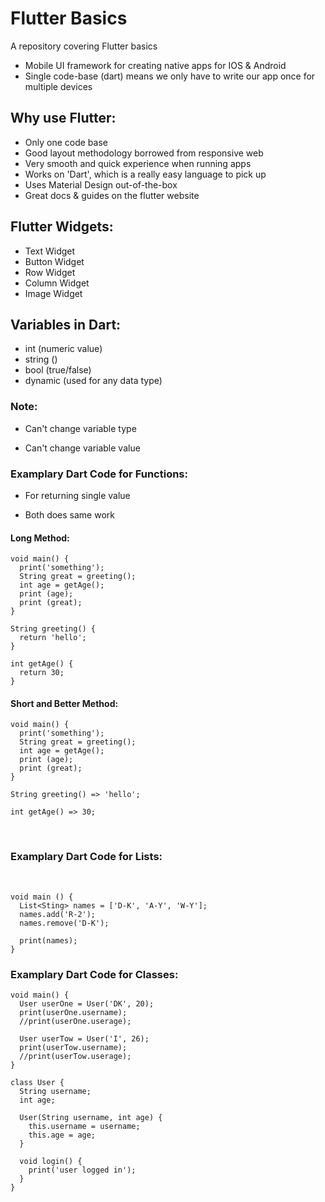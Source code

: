# Flutter Basics

A repository covering Flutter basics

- Mobile UI framework for creating native apps for IOS & Android
- Single code-base (dart) means we only have to write our app once for multiple devices

## Why use Flutter:

- Only one code base
- Good layout methodology borrowed from responsive web
- Very smooth and quick experience when running apps
- Works on 'Dart', which is a really easy language to pick up
- Uses Material Design out-of-the-box
- Great docs & guides on the flutter website

## Flutter Widgets:

- Text Widget
- Button Widget
- Row Widget
- Column Widget
- Image Widget

## Variables in Dart:

- int (numeric value)
- string ()
- bool (true/false)
- dynamic (used for any data type)

### Note:
- Can't change variable type

- Can't change variable value

### Examplary Dart Code for Functions:

- For returning single value 

- Both does same work

#### Long Method:

    void main() {
      print('something');
      String great = greeting();
      int age = getAge();
      print (age);
      print (great);
    }

    String greeting() {
      return 'hello';
    }

    int getAge() {
      return 30;
    } 

#### Short and Better Method:

    void main() {
      print('something');
      String great = greeting();
      int age = getAge();
      print (age);
      print (great);
    }

    String greeting() => 'hello';

    int getAge() => 30; 

<br>

### Examplary Dart Code for Lists:
<br>


    void main () {
      List<Sting> names = ['D-K', 'A-Y', 'W-Y'];
      names.add('R-2');
      names.remove('D-K');

      print(names);
    }

### Examplary Dart Code for Classes:

    void main() {
      User userOne = User('DK', 20);
      print(userOne.username);
      //print(userOne.userage);

      User userTow = User('I', 26);
      print(userTow.username);
      //print(userTow.userage);
    }

    class User {
      String username;
      int age;

      User(String username, int age) {
        this.username = username;
        this.age = age;
      }

      void login() {
        print('user logged in');
      }
    }

    












